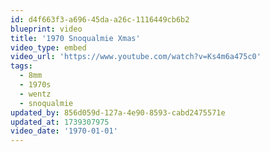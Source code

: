 ```yaml
---
id: d4f663f3-a696-45da-a26c-1116449cb6b2
blueprint: video
title: '1970 Snoqualmie Xmas'
video_type: embed
video_url: 'https://www.youtube.com/watch?v=Ks4m6a475c0'
tags:
  - 8mm
  - 1970s
  - wentz
  - snoqualmie
updated_by: 856d059d-127a-4e90-8593-cabd2475571e
updated_at: 1739307975
video_date: '1970-01-01'
---
```

